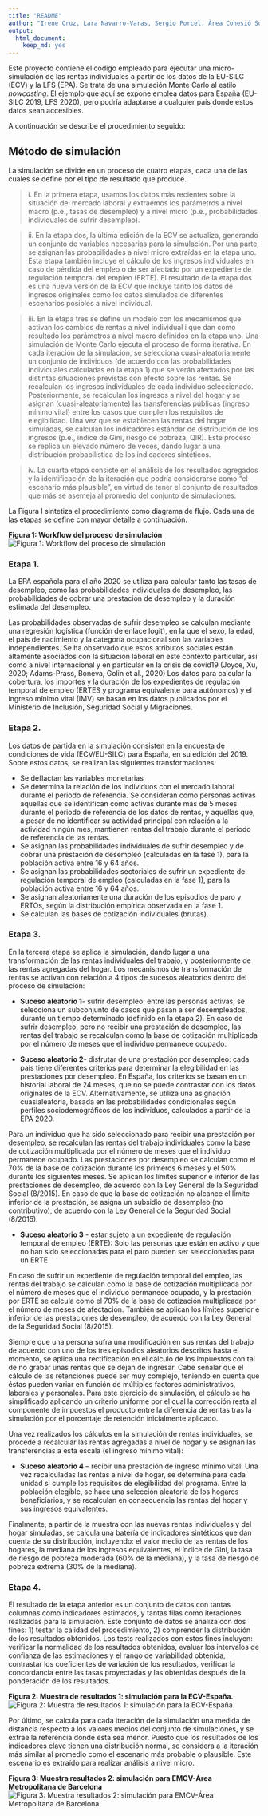 ```yaml
---
title: "README"
author: "Irene Cruz, Lara Navarro-Varas, Sergio Porcel. Àrea Cohesió Social i Urbana - IERMB"
output:
  html_document:
    keep_md: yes
---
```



Este proyecto contiene el código empleado para ejecutar una micro-simulación de las rentas individuales a partir de los datos de la EU-SILC (ECV) y la LFS (EPA). Se trata de una simulación Monte Carlo al estilo *nowcasting*. El ejemplo que aquí se expone emplea datos para España (EU-SILC 2019, LFS 2020), pero podría adaptarse a cualquier país donde estos datos sean accesibles. 

A continuación se describe el procedimiento seguido: 

## Método de simulación

La simulación se divide en un proceso de cuatro etapas, cada una de las cuales se define por el tipo de resultado que produce.

> i.	En la primera etapa, usamos los datos más recientes sobre la situación del mercado laboral y extraemos los parámetros a nivel macro (p.e., tasas de desempleo) y a nivel micro (p.e., probabilidades individuales de sufrir desempleo).

> ii.	En la etapa dos, la última edición de la ECV se actualiza, generando un conjunto de variables necesarias para la simulación. Por una parte, se asignan las probabilidades a nivel micro extraídas en la etapa uno. Esta etapa también incluye el cálculo de los ingresos individuales en caso de pérdida del empleo o de ser afectado por un expediente de regulación temporal del empleo (ERTE). El resultado de la etapa dos es una nueva versión de la ECV que incluye tanto los datos de ingresos originales como los datos simulados de diferentes escenarios posibles a nivel individual.

> iii.	En la etapa tres se define un modelo con los mecanismos que activan los cambios de rentas a nivel individual i que dan como resultado los parámetros a nivel macro definidos en la etapa uno. Una simulación de Monte Carlo ejecuta el proceso de forma iterativa. En cada iteración de la simulación, se selecciona cuasi-aleatoriamente un conjunto de individuos (de acuerdo con las probabilidades individuales calculadas en la etapa 1) que se verán afectados por las distintas situaciones previstas con efecto sobre las rentas. Se recalculan los ingresos individuales de cada individuo seleccionado. Posteriormente, se recalculan los ingresos a nivel del hogar y se asignan (cuasi-aleatoriamente) las transferencias públicas (ingreso mínimo vital) entre los casos que cumplen los requisitos de elegibilidad. Una vez que se establecen las rentas del hogar simuladas, se calculan los indicadores estándar de distribución de los ingresos (p.e., índice de Gini, riesgo de pobreza, QIR). Este proceso se replica un elevado número de veces, dando lugar a una distribución probabilística de los indicadores sintéticos.

> iv.	La cuarta etapa consiste en el análisis de los resultados agregados y la identificación de la iteración que podría considerarse como “el escenario más plausible”, en virtud de tener el conjunto de resultados que más se asemeja al promedio del conjunto de simulaciones.

La Figura I sintetiza el procedimiento como diagrama de flujo. Cada una de las etapas se define con mayor detalle a continuación.

**Figura 1: Workflow del proceso de simulación**
![Figura 1: Workflow del proceso de simulación](https://github.com/icg-cat/eu-silc_sim/blob/main/Documentation/Screenshot%202021-08-06%20at%2012.49.21.png)

### Etapa 1. 

La EPA española para el año 2020 se utiliza para calcular tanto las tasas de desempleo, como las probabilidades individuales de desempleo, las probabilidades de cobrar una prestación de desempleo y la duración estimada del desempleo.

Las probabilidades observadas de sufrir desempleo se calculan mediante una regresión logística (función de enlace logit), en la que el sexo, la edad, el país de nacimiento y la categoría ocupacional son las variables independientes. Se ha observado que estos atributos sociales están altamente asociados con la situación laboral en este contexto particular, así como a nivel internacional y en particular en la crisis de covid19 (Joyce, Xu, 2020; Adams-Prass, Boneva, Golin et al., 2020)
Los datos para calcular la cobertura, los importes y la duración de los expedientes de regulación temporal de empleo (ERTES y programa equivalente para autónomos) y el ingreso mínimo vital (IMV) se basan en los datos publicados por el Ministerio de Inclusión, Seguridad Social y Migraciones.  

### Etapa 2. 

Los datos de partida en la simulación consisten en la encuesta de condiciones de vida (ECV/EU-SILC) para España, en su edición del 2019. Sobre estos datos, se realizan las siguientes transformaciones: 

*	Se deflactan las variables monetarias
*	Se determina la relación de los individuos con el mercado laboral durante el periodo de referencia. Se consideran como personas activas aquellas que se identifican como activas durante más de 5 meses durante el periodo de referencia de los datos de rentas, y aquellas que, a pesar de no identificar su actividad principal con relación a la actividad ningún mes, mantienen rentas del trabajo durante el periodo de referencia de las rentas.
*	Se asignan las probabilidades individuales de sufrir desempleo y de cobrar una prestación de desempleo (calculadas en la fase 1), para la población activa entre 16 y 64 años. 
*	Se asignan las probabilidades sectoriales de sufrir un expediente de regulación temporal de empleo (calculadas en la fase 1), para la población activa entre 16 y 64 años. 
*	Se asignan aleatoriamente una duración de los episodios de paro y ERTOs, según la distribución empírica observada en la fase 1. 
*	Se calculan las bases de cotización individuales (brutas). 

### Etapa 3. 

En la tercera etapa se aplica la simulación, dando lugar a una transformación de las rentas individuales del trabajo, y posteriormente de las rentas agregadas del hogar. Los mecanismos de transformación de rentas se activan con relación a 4 tipos de sucesos aleatorios dentro del proceso de simulación: 

- **Suceso aleatorio 1**- sufrir desempleo: entre las personas activas, se selecciona un subconjunto de casos que pasan a ser desempleados, durante un tiempo determinado (definido en la etapa 2). En caso de sufrir desempleo, pero no recibir una prestación de desempleo, las rentas del trabajo se recalculan como la base de cotización multiplicada por el número de meses que el individuo permanece ocupado.

- **Suceso aleatorio 2**- disfrutar de una prestación por desempleo: cada país tiene diferentes criterios para determinar la elegibilidad en las prestaciones por desempleo. En España, los criterios se basan en un historial laboral de 24 meses, que no se puede contrastar con los datos originales de la ECV. Alternativamente, se utiliza una asignación cuasialeatoria, basada en las probabilidades condicionales según perfiles sociodemográficos de los individuos, calculados a partir de la EPA 2020.

Para un individuo que ha sido seleccionado para recibir una prestación por desempleo, se recalculan las rentas del trabajo individuales como la base de cotización multiplicada por el número de meses que el individuo permanece ocupado. Las prestaciones por desempleo se calculan como el 70% de la base de cotización durante los primeros 6 meses y el 50% durante los siguientes meses. Se aplican los límites superior e inferior de las prestaciones de desempleo, de acuerdo con la Ley General de la Seguridad Social (8/2015). En caso de que la base de cotización no alcance el límite inferior de la prestación, se asigna un subsidio de desempleo (no contributivo), de acuerdo con la Ley General de la Seguridad Social (8/2015). 

- **Suceso aleatorio 3** - estar sujeto a un expediente de regulación temporal de empleo (ERTE): Solo las personas que están en activo y que no han sido seleccionadas para el paro pueden ser seleccionadas para un ERTE.

En caso de sufrir un expediente de regulación temporal del empleo, las rentas del trabajo se calculan como la base de cotización multiplicada por el número de meses que el individuo permanece ocupado, y la prestación por ERTE se calcula como el 70% de la base de cotización multiplicada por el número de meses de afectación. También se aplican los límites superior e inferior de las prestaciones de desempleo, de acuerdo con la Ley General de la Seguridad Social (8/2015). 

Siempre que una persona sufra una modificación en sus rentas del trabajo de acuerdo con uno de los tres episodios aleatorios descritos hasta el momento, se aplica una rectificación en el cálculo de los impuestos con tal de no grabar unas rentas que se dejan de ingresar. Cabe señalar que el cálculo de las retenciones puede ser muy complejo, teniendo en cuenta que éstas pueden variar en función de múltiples factores administrativos, laborales y personales. Para este ejercicio de simulación, el cálculo se ha simplificado aplicando un criterio uniforme por el cual la corrección resta al componente de impuestos el producto entre la diferencia de rentas tras la simulación por el porcentaje de retención inicialmente aplicado. 

Una vez realizados los cálculos en la simulación de rentas individuales, se procede a recalcular las rentas agregadas a nivel de hogar y se asignan las transferencias a esta escala (el ingreso mínimo vital):

- **Suceso aleatorio 4** – recibir una prestación de ingreso mínimo vital: Una vez recalculadas las rentas a nivel de hogar, se determina para cada unidad si cumple los requisitos de elegibilidad del programa. Entre la población elegible, se hace una selección aleatoria de los hogares beneficiarios, y se recalculan en consecuencia las rentas del hogar y sus ingresos equivalentes. 

Finalmente, a partir de la muestra con las nuevas rentas individuales y del hogar simuladas, se calcula una batería de indicadores sintéticos que dan cuenta de su distribución, incluyendo: el valor medio de las rentas de los hogares, la mediana de los ingresos equivalentes, el índice de Gini, la tasa de riesgo de pobreza moderada (60% de la mediana), y la tasa de riesgo de pobreza extrema (30% de la mediana). 

### Etapa 4. 

El resultado de la etapa anterior es un conjunto de datos con tantas columnas como indicadores estimados, y tantas filas como iteraciones realizadas para la simulación. Este conjunto de datos se analiza con dos fines: 1) testar la calidad del procedimiento, 2) comprender la distribución de los resultados obtenidos. Los tests realizados con estos fines incluyen: verificar la normalidad de los resultados obtenidos, evaluar los intervalos de confianza de las estimaciones y el rango de variabilidad obtenida, contrastar los coeficientes de variación de los resultados, verificar la concordancia entre las tasas proyectadas y las obtenidas después de la ponderación de los resultados. 

**Figura 2: Muestra de resultados 1: simulación para la ECV-España.**
![Figura 2: Muestra de resultados 1: simulación para la ECV-España.](https://github.com/icg-cat/eu-silc_sim/blob/main/Documentation/Screenshot%202021-08-06%20at%2011.55.25.png)


Por último, se calcula para cada iteración de la simulación una medida de distancia respecto a los valores medios del conjunto de simulaciones, y se extrae la referencia donde ésta sea menor. Puesto que los resultados de los indicadores clave tienen una distribución normal, se considera a la iteración más similar al promedio como el escenario más probable o plausible. Este escenario es extraído para realizar análisis a nivel micro.   

**Figura 3: Muestra resultados 2: simulación para EMCV-Área Metropolitana de Barcelona**
![Figura 3: Muestra resultados 2: simulación para EMCV-Área Metropolitana de Barcelona](https://github.com/icg-cat/eu-silc_sim/blob/main/Documentation/Screenshot%202021-09-13%20at%2008.44.58.png)
